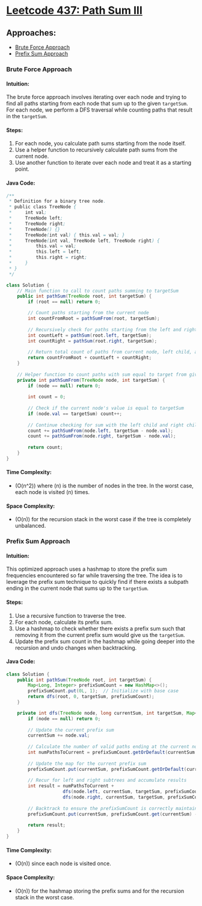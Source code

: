 # [Leetcode 437: Path Sum III](https://leetcode.com/problems/path-sum-iii/)

## Approaches:
- [Brute Force Approach](#brute-force-approach)
- [Prefix Sum Approach](#prefix-sum-approach)

### Brute Force Approach

#### Intuition:
The brute force approach involves iterating over each node and trying to find all paths starting from each node that sum up to the given `targetSum`. For each node, we perform a DFS traversal while counting paths that result in the `targetSum`.

#### Steps:
1. For each node, you calculate path sums starting from the node itself.
2. Use a helper function to recursively calculate path sums from the current node.
3. Use another function to iterate over each node and treat it as a starting point.

#### Java Code:
```java
/**
 * Definition for a binary tree node.
 * public class TreeNode {
 *     int val;
 *     TreeNode left;
 *     TreeNode right;
 *     TreeNode() {}
 *     TreeNode(int val) { this.val = val; }
 *     TreeNode(int val, TreeNode left, TreeNode right) {
 *         this.val = val;
 *         this.left = left;
 *         this.right = right;
 *     }
 * }
 */

class Solution {
    // Main function to call to count paths summing to targetSum
    public int pathSum(TreeNode root, int targetSum) {
        if (root == null) return 0;

        // Count paths starting from the current node
        int countFromRoot = pathSumFrom(root, targetSum);
        
        // Recursively check for paths starting from the left and right children
        int countLeft = pathSum(root.left, targetSum);
        int countRight = pathSum(root.right, targetSum);
        
        // Return total count of paths from current node, left child, and right child
        return countFromRoot + countLeft + countRight;
    }
    
    // Helper function to count paths with sum equal to target from given node
    private int pathSumFrom(TreeNode node, int targetSum) {
        if (node == null) return 0;
        
        int count = 0;
        
        // Check if the current node's value is equal to targetSum
        if (node.val == targetSum) count++;
        
        // Continue checking for sum with the left child and right child
        count += pathSumFrom(node.left, targetSum - node.val);
        count += pathSumFrom(node.right, targetSum - node.val);
        
        return count;
    }
}
```

#### Time Complexity:
- \(O(n^2)\) where \(n\) is the number of nodes in the tree. In the worst case, each node is visited \(n\) times.

#### Space Complexity:
- \(O(n)\) for the recursion stack in the worst case if the tree is completely unbalanced.

### Prefix Sum Approach

#### Intuition:
This optimized approach uses a hashmap to store the prefix sum frequencies encountered so far while traversing the tree. The idea is to leverage the prefix sum technique to quickly find if there exists a subpath ending in the current node that sums up to the `targetSum`.

#### Steps:
1. Use a recursive function to traverse the tree.
2. For each node, calculate its prefix sum.
3. Use a hashmap to check whether there exists a prefix sum such that removing it from the current prefix sum would give us the `targetSum`.
4. Update the prefix sum count in the hashmap while going deeper into the recursion and undo changes when backtracking.

#### Java Code:
```java
class Solution {
    public int pathSum(TreeNode root, int targetSum) {
        Map<Long, Integer> prefixSumCount = new HashMap<>();
        prefixSumCount.put(0L, 1);  // Initialize with base case
        return dfs(root, 0, targetSum, prefixSumCount);
    }

    private int dfs(TreeNode node, long currentSum, int targetSum, Map<Long, Integer> prefixSumCount) {
        if (node == null) return 0;
        
        // Update the current prefix sum
        currentSum += node.val;
        
        // Calculate the number of valid paths ending at the current node
        int numPathsToCurrent = prefixSumCount.getOrDefault(currentSum - targetSum, 0);
        
        // Update the map for the current prefix sum
        prefixSumCount.put(currentSum, prefixSumCount.getOrDefault(currentSum, 0) + 1);
        
        // Recur for left and right subtrees and accumulate results
        int result = numPathsToCurrent + 
                     dfs(node.left, currentSum, targetSum, prefixSumCount) +
                     dfs(node.right, currentSum, targetSum, prefixSumCount);
        
        // Backtrack to ensure the prefixSumCount is correctly maintained
        prefixSumCount.put(currentSum, prefixSumCount.get(currentSum) - 1);
        
        return result;
    }
}
```

#### Time Complexity:
- \(O(n)\) since each node is visited once.

#### Space Complexity:
- \(O(n)\) for the hashmap storing the prefix sums and for the recursion stack in the worst case.


